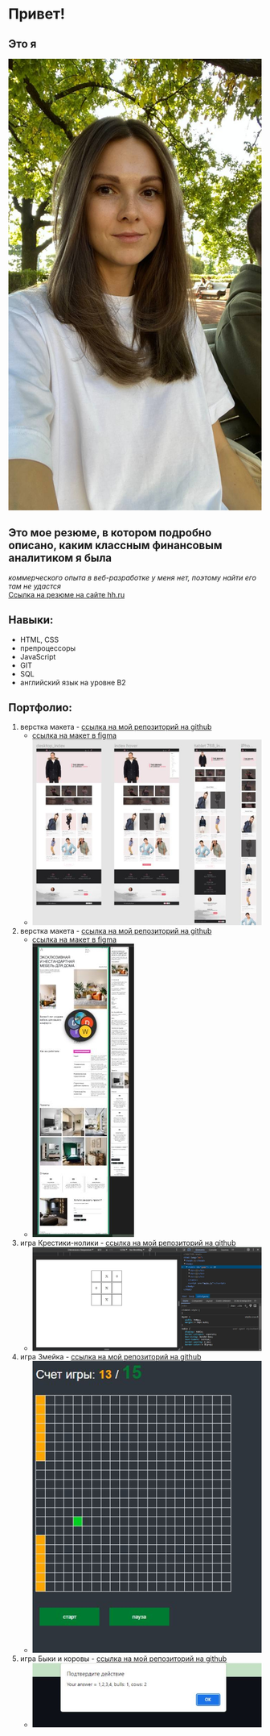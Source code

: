# Привет!

## Это я  
![фото](/img/photo.jpg)

## Это мое резюме, в котором подробно описано, каким классным финансовым аналитиком я была  
*коммерческого опыта в веб-разработке у меня нет, поэтому найти его там не удастся*  
[Ссылка на резюме на сайте hh.ru](https://hh.ru/resume/ca52e2a3ff0c73402c0039ed1f766d7567744f)

## Навыки:  
- HTML, CSS
- препроцессоры
- JavaScript
- GIT
- SQL
- английский язык на уровне B2

## Портфолио:
1. верстка макета - [ссылка на мой репозиторий на github](https://github.com/oazakharova/brandShop)
    - [ссылка на макет в figma](/https://www.figma.com/file/mnLY69cYE5cqWM5w6n5hXx/Seo-%26-Digital-Marketing-Landing-Page?node-id=190%3A1194&mode=dev)
    - ![скриншот](/img/brandShopImg.JPG)
2. верстка макета - [ссылка на мой репозиторий на github](https://github.com/oazakharova/furniture-avehi)
    - [ссылка на макет в figma](https://www.figma.com/file/Mjw3T665A9Wjj2g2LSUYX6/Aveji?node-id=0%3A1&mode=dev)
    - ![скриншот](/img/furnitureAvejiImg.jpg)
3. игра Крестики-нолики - [ссылка на мой репозиторий на github](https://github.com/oazakharova/tictaktoe)      
    - ![скриншот](/img/tikTacToeImg.JPG)
4. игра Змейка - [ссылка на мой репозиторий на github](https://github.com/oazakharova/snakeGame)
    - ![скриншот](/img/snakeGameImg.JPG)
5. игра Быки и коровы - [ссылка на мой репозиторий на github](https://github.com/oazakharova/cowsAndBullsGame)
    - ![скриншот](/img/cowsAndBullsGameImg.JPG)    
